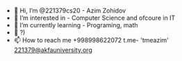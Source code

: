 - 👋 Hi, I’m @221379cs20 - Azim Zohidov
- 👀 I’m interested in - Computer Science and ofcoure in IT
- 🌱 I’m currently learning - Programing, math
- 💞️ ?)
- 📫 How to reach me +998998622072 t.me- 'tmeazim' 221379@akfauniversity.org

<!---
221379cs20/221379cs20 is a ✨ special ✨ repository because its `README.md` (this file) appears on your GitHub profile.
You can click the Preview link to take a look at your changes.
--->
